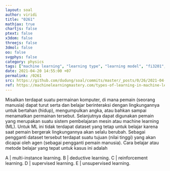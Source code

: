 ```yaml
---
layout: soal
author: viridi
title: "0261"
mathjax: true
chartjs: false
ptext: false
x3dom: false
threejs: false
3dmol: false
oo: false
svgphys: false
category: physics
tags: ["machine learning", "learning type", "learning model", "fi3201", "2020-2"]
date: 2021-04-20 14:55:00 +07
permalink: /0261
src: https://github.com/dudung/soal/commits/master/_posts/0/26/2021-04-20-machine-learning-1.md
ref: https://machinelearningmastery.com/types-of-learning-in-machine-learning/
---
```

Misalkan terdapat suatu permainan komputer, di mana pemain (seorang manusia) dapat turut serta dan belajar berinteraksi dengan lingkungannya untuk bertahan (hidup), mengumpulkan angka, atau bahkan sampai menamatkan permainan tersebut. Selanjutnya dapat digunakan pemain yang merupakan suatu sistem pembelajaran mesin atau machine learning (ML). Untuk ML ini tidak terdapat dataset yang tetap untuk belajar karena saat pemain bergerak lingkungannya akan selalu berubah. Sebagai pengganti dataset tersebut terdapat suatu tujuan (nilai tinggi) yang akan dicapai oleh agen (sebagai pengganti pemain manusia). Cara belajar atau metode belajar yang tepat untuk kasus ini adalah

A | multi-instance learning.
B | deductive learning.
C | reinforcement learning.
D | supervised learning.
E | unsupervised learning.


